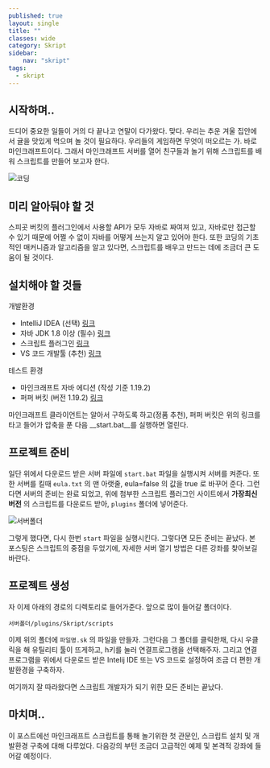 ```yaml
---
published: true
layout: single
title: ""
classes: wide
category: Skript
sidebar:
    nav: "skript" 
tags: 
  - skript
---
```


## 시작하며..

드디어 중요한 일들이 거의 다 끝나고 연말이 다가왔다. 맞다. 우리는 추운 겨울 집안에서 귤을 맛있게 먹으며 놀 것이 필요하다. 우리들의 게임하면 무엇이 떠오르는 가. 바로 마인크래프트이다. 그래서 마인크래프트 서버를 열어 친구들과 놀기 위해 스크립트를 배워 스크립트를 만들어 보고자 한다.

![코딩](https://encrypted-tbn0.gstatic.com/images?q=tbn:ANd9GcTkQGMJ2O19q-fq4kI7U56TYJRDT9TSXnbl5w&usqp=CAU)

## 미리 알아둬야 할 것

스피곳 버킷의 플러그인에서 사용할 API가 모두 자바로 짜여져 있고, 자바로만 접근할 수 있기 때문에 어쩔 수 없이 자바를 어떻게 쓰는지 알고 있어야 한다. 또한 코딩의 기초적인 매커니즘과 알고리즘을 알고 있다면, 스크립트를 배우고 만드는 데에 조금더 큰 도움이 될 것이다.

## 설치해야 할 것들

개발환경

- IntelliJ IDEA (선택) [링크](https://www.jetbrains.com/ko-kr/idea/download/#section=windows)
- 자바 JDK 1.8 이상 (필수) [링크](https://www.oracle.com/kr/java/technologies/javase-downloads.html)
- 스크립트 플러그인 [링크](https://skunity.com/downloads)
- VS 코드 개발툴 (추천) [링크](https://code.visualstudio.com/download)

테스트 환경

- 마인크래프트 자바 에디션 (작성 기준 1.19.2)
- 퍼퍼 버킷 (버전 1.19.2) [링크](https://api.purpurmc.org/v2/purpur/1.19.2/latest/download)

마인크래프트 클라이언트는 알아서 구하도록 하고(정품 추천), 퍼퍼 버킷은 위의 링크를 타고 들어가 압축을 푼 다음 __start.bat__를 실행하면 열린다.

## 프로젝트 준비

일단 위에서 다운로드 받은 서버 파일에 `start.bat` 파일을 실행시켜 서버를 켜준다. 또한 서버를 킬때 `eula.txt` 의 맨 아랫줄, eula=false 의 값을 true 로 바꾸어 준다. 
그런다면 서버의 준비는 완료 되었고, 위에 첨부한 스크립트 플러그인 사이트에서 __가장최신버전__ 의 스크립트를 다운로드 받아, `plugins` 폴더에 넣어준다. 

![서버폴더](https://t1.daumcdn.net/cfile/tistory/2117B53C51A73D062E)

그렇게 했다면, 다시 한번 `start` 파일을 실행시킨다. 그렇다면 모든 준비는 끝났다. 본 포스팅은 스크립트의 중점을 두었기에, 자세한 서버 열기 방법은 다른 강좌를 찾아보길 바란다.

## 프로젝트 생성

자 이제 아래의 경로의 디렉토리로 들어가준다. 앞으로 많이 들어갈 폴더이다.
~~~
서버폴더/plugins/Skript/scripts
~~~

이제 위의 폴더에 `파일명.sk` 의 파일을 만들자. 그런다음 그 폴더를 클릭한채, 다시 우클릭을 해 유틸리티 툴이 뜨게하고, h키를 눌러 연결프로그램을 선택해주자. 그리고 연결프로그램을 위에서 다운로드 받은 Intelij IDE 또는 VS 코드로 설정하여 조금 더 편한 개발환경을 구축하자.

여기까지 잘 따라왔다면 스크립트 개발자가 되기 위한 모든 준비는 끝났다.

## 마치며..

이 포스트에선 마인크래프트 스크립트를 통해 놀기위한 첫 관문인, 스크립트 설치 및 개발환경 구축에 대해 다루었다. 다음강의 부턴 조금더 고급적인 예제 및 본격적 강좌에 들어갈 예정이다.
